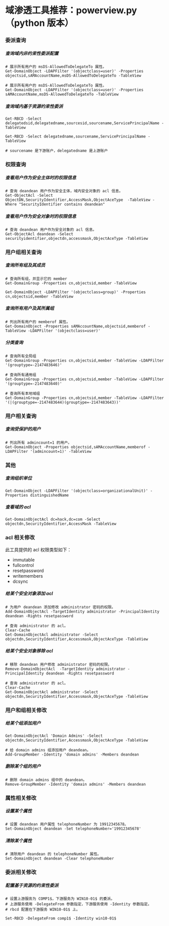 # 域渗透工具推荐：powerview.py（python 版本）

### 委派查询

##### 查询域内非约束性委派配置

```
# 展示所有用户的 msDS-AllowedToDelegateTo 属性。
Get-DomainObject -LDAPFilter '(objectclass=user)' -Properties objectsid,sAMAccountName,msDS-AllowedToDelegateTo -TableView 

# 展示所有用户的 msDS-AllowedToDelegateTo 属性。
Get-DomainObject -LDAPFilter '(objectclass=user)' -Properties sAMAccountName,msDS-AllowedToDelegateTo -TableView 
```

##### 查询域内基于资源约束性委派

```
Get-RBCD -Select delegatedsid,delegatedname,sourcesid,sourcename,ServicePrincipalName -TableView

Get-RBCD -Select delegatedname,sourcename,ServicePrincipalName -TableView

# sourcename 是下游账户，delegatedname 是上游账户
```

### 权限查询

##### 查看用户作为安全主体时的权限信息

```
# 查询 deandean 用户作为安全主体，域内安全对象的 acl 信息。
Get-ObjectAcl -Select ObjectDN,SecurityIdentifier,AccessMask,ObjectAceType  -TableView -Where "SecurityIdentifier contains deandean" 
```

##### 查看用户作为安全对象时的权限信息

```
# 查询 deandean 用户作为安全对象的 acl 信息。
Get-ObjectAcl deandean -Select securityidentifier,objectdn,accessmask,ObjectAceType -TableView  
```

### 用户组相关查询

##### 查询所有组及其成员

```
# 查询所有组，并显示它的 member
Get-DomainGroup -Properties cn,objectsid,member -TableView
 
Get-DomainObject -LDAPFilter '(objectclass=group)' -Properties cn,objectsid,member -TableView 
```

##### 查询所有用户及其所属组

```
# 列出所有用户的 memberof 属性。
Get-DomainObject -Properties sAMAccountName,objectsid,memberof -TableView -LDAPFilter '(objectclass=user)'
```

##### 分类查询

```
# 查询所有全局组
Get-DomainGroup -Properties cn,objectsid,member -TableView -LDAPFilter '(grouptype=-2147483646)'

# 查询所有通用组
Get-DomainGroup -Properties cn,objectsid,member -TableView -LDAPFilter '(grouptype=-2147483640)'

# 查询所有本地域组
Get-DomainGroup -Properties cn,objectsid,member -TableView -LDAPFilter '(|(grouptype=-2147483644)(grouptype=-2147483643))'
```

### 用户相关查询

##### 查询受保护的用户

```
# 列出所有 admincount=1 的用户。
Get-DomainObject -Properties objectsid,sAMAccountName,memberof -LDAPFilter '(admincount=1)' -TableView
```

### 其他

##### 查询组织单位

```
Get-DomainObject -LDAPFilter '(objectclass=organizationalUnit)' -Properties distinguishedName
```

##### 查看域的 acl

```
Get-DomainObjectAcl dc=hack,dc=com -Select objectdn,SecurityIdentifier,AccessMask -TableView 
```

### acl  相关修改

此工具提供的 acl 权限类型如下：

- immutable
- fullcontrol
- resetpassword
- writemembers
- dcsync

##### 给某个安全对象添加 acl

```
# 为用户 deandean 添加修改 administrator 密码的权限。
Add-DomainObjectAcl -TargetIdentity administrator -PrincipalIdentity deandean -Rights resetpassword

# 查询 administrator 的 acl。
Clear-Cache
Get-DomainObjectAcl administrator -Select objectdn,SecurityIdentifier,Accessmask,ObjectAceType -TableView
```

##### 给某个安全对象移除 acl

```
# 移除 deandean 用户修改 administrator 密码的权限。
Remove-DomainObjectAcl  -TargetIdentity administrator -PrincipalIdentity deandean -Rights resetpassword

# 查询 administrator 的 acl。
Clear-Cache
Get-DomainObjectAcl administrator -Select objectdn,SecurityIdentifier,Accessmask,ObjectAceType -TableView
```

### 用户和组相关修改

##### 给某个组添加用户

```
Get-DomainObjectAcl 'Domain Admins' -Select objectdn,SecurityIdentifier,Accessmask,ObjectAceType -TableView

# 给 domain admins 组添加用户 deandean。
Add-GroupMember -Identity 'domain admins' -Members deandean
```

##### 删除某个组的用户

```
# 删除 domain admins 组中的 deandean。
Remove-GroupMember -Identity 'domain admins' -Members deandean
```

### 属性相关修改

##### 设置某个属性

```
# 设置 deandean 用户属性 telephoneNumber 为 19912345678。
Set-DomainObject deandean -Set telephoneNumber='19912345678' 
```

##### 清除某个属性

```
# 清除用户 deandean 的 telephoneNumber 属性。
Set-DomainObject deandean -Clear telephoneNumber
```

### 委派相关修改

##### 配置基于资源的约束性委派

```
# 设置上游服务为 COMP1$，下游服务为 WIN10-01$ 的委派。
# 上游服务使用 -DelegateFrom 参数指定，下游服务使用 -Identity 参数指定。
# rbcd 配置在下游服务 WIN10-01$ 上。

Set-RBCD -DelegateFrom comp1$ -Identity win10-01$
```

